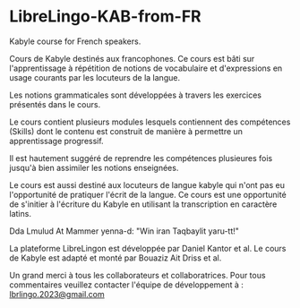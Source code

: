 # LibreLingo-KAB-from-FR

Kabyle course for French speakers.

Cours de Kabyle destinés aux francophones. Ce cours est bâti sur l'apprentissage à répétition de notions de vocabulaire et d'expressions en usage courants
par les locuteurs de la langue.

Les notions grammaticales sont développées à travers les exercices présentés dans le cours.

Le cours contient plusieurs modules lesquels contiennent des compétences (Skills) dont le contenu est construit de manière à permettre un
apprentissage progressif.

Il est hautement suggéré de reprendre les compétences plusieures fois jusqu'à bien assimiler les notions enseignées.

Le cours est aussi destiné aux locuteurs de langue kabyle qui n'ont pas eu l'opportunité de pratiquer l'écrit de la langue. Ce cours est 
une opportunité de s'initier à l'écriture du Kabyle en utilisant la transcription en caractère latins.

Dda Lmulud At Mammer yenna-d: "Win iran Taqbaylit yaru-tt!"

La plateforme LibreLingon est développée par Daniel Kantor et al.
Le cours de Kabyle est adapté et monté par Bouaziz Ait Driss et al.

Un grand merci à tous les collaborateurs et collaboratrices.
Pour tous commentaires veuillez contacter l'équipe de développement à : lbrlingo.2023@gmail.com 

